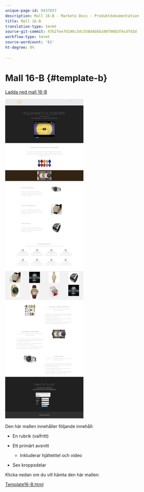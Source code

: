 ```yaml
---
unique-page-id: 9437837
description: Mall 16-B - Marketo Docs - Produktdokumentation
title: Mall 16-B
translation-type: tm+mt
source-git-commit: 47b2fee7d146c3dc558d4bbb10070683f4cdfd3d
workflow-type: tm+mt
source-wordcount: '61'
ht-degree: 0%

---
```



# Mall 16-B {#template-b}

[Ladda ned mall 16-B](http://docs.marketo.com/download/attachments/9437837/template-16b.html?version=1&amp;modificationdate=1438980690000&amp;api=v2)

![](assets/image2015-8-14-11-3a2-3a51.png)

Den här mallen innehåller följande innehåll:

* En rubrik (valfritt)
* Ett primärt avsnitt

   * Inkluderar hjältetitel och video

* Sex kroppsdelar

Klicka nedan om du vill hämta den här mallen:

[Template16-B.html](http://docs.marketo.com/download/attachments/9437837/template-16b.html?version=1&amp;modificationdate=1438980690000&amp;api=v2)
